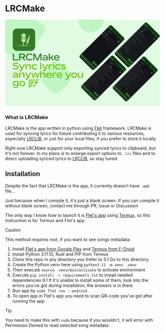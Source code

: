 # LRCMake

![](assets/LRCMakeBanner.png)

### What is LRCMake

LRCMake is the app written in python using [Flet](https://github.com/flet-dev/flet) framework.
LRCMake is used for syncing lyrics for future contributing it to various resources, especially [LRCLIB](https://lrclib.net), or just for your local files, if you prefer to store it locally.

Right now LRCMake support only exporting synced lyrics to clipboard, but it's not forever. In my plans is to enlarge export options to `.lrc` files and to direct uploading synced lyrics to [LRCLIB](https://lrclib.net/docs), so stay tuned.

## Installation

Despite the fact that LRCMake is the app, it currently doesn't have `.apk` file...

Just because when I compile it, it's just a blank screen.
If you can compile it without blank screen, contact me through PR, Issue or Discussion

The only way I know how to launch it is [Flet's app](https://play.google.com/store/apps/details?id=com.appveyor.flet) using [Termux](https://f-droid.org/ru/packages/com.termux/), so this instruction is for Termux and Flet's app.
>[!CAUTION]
>This method requires root, if you want to see songs metadata

1. Install [Flet's app from Google Play](https://play.google.com/store/apps/details?id=com.appveyor.flet) and [Termux from F-Droid](https://f-droid.org/ru/packages/com.termux/)
2. Install Python 3.11.10, Rust and PIP from Termux
3. Clone this repo in any directory you frefer to
    3.1  Go to this directory
4. Create the Python venv here using `python3.11 -m venv .venv`
5. Then execute `source .venv/bin/activate` to activate environment
6. Execute `pip install -r requirements.txt` to install needed dependencies
    6.1 If it's unable to install some of them, look into the errors you've got during installation, the answers is in there
7. Run app by `sudo flet run --android`
8. To open app in Flet's app you need to scan QR-code you've got after running the app
>[!TIP]
> You need to make this with `sudo` because if you wouldn't, it will error with Permission Denied to read selected song metadata